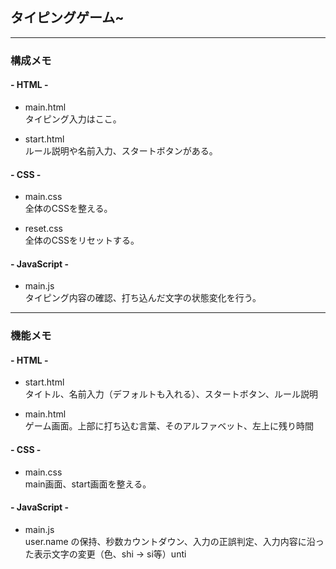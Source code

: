 ## タイピングゲーム~
<hr>

### 構成メモ
#### - HTML -
- main.html\
タイピング入力はここ。

- start.html\
ルール説明や名前入力、スタートボタンがある。

#### - CSS -
- main.css\
全体のCSSを整える。

- reset.css\
全体のCSSをリセットする。

#### - JavaScript -
- main.js\
タイピング内容の確認、打ち込んだ文字の状態変化を行う。
<hr>

### 機能メモ
#### - HTML -
- start.html\
タイトル、名前入力（デフォルトも入れる）、スタートボタン、ルール説明

- main.html\
ゲーム画面。上部に打ち込む言葉、そのアルファベット、左上に残り時間

#### - CSS -
- main.css\
main画面、start画面を整える。

#### - JavaScript -
- main.js\
user.name の保持、秒数カウントダウン、入力の正誤判定、入力内容に沿った表示文字の変更（色、shi -> si等）unti
